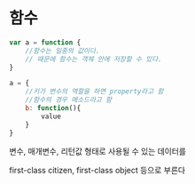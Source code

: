# 함수

```javascript
var a = function {
	//함수는 일종의 값이다.
	// 때문에 함수는 객체 안에 저장할 수 있다.
}
```



```javascript
a = {
	//키가 변수의 역할을 하면 property라고 함
    //함수의 경우 메소드라고 함
	b: function(){	
		value
	}
}
```



변수, 매개변수, 리턴값 형태로 사용될 수 있는 데이터를

first-class citizen, first-class object 등으로 부른다





